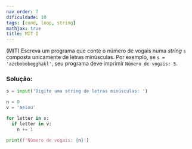 ```yaml
---
nav_order: 7
dificuldade: 10
tags: [cond, loop, string]
mathjax: true
title: MIT I
---
```


(MIT) Escreva um programa que conte o número de vogais numa *string* `s` composta unicamente de letras minúsculas. Por exemplo, se `s = 'azcbobobegghakl'`, seu programa deve imprimir `Número de vogais: 5`.

### Solução:
```python
s = input('Digite uma string de letras minúsculas: ')

n = 0
v = 'aeiou'

for letter in s:
  if letter in v:
    n += 1

print(f'Número de vogais: {n}')
```
